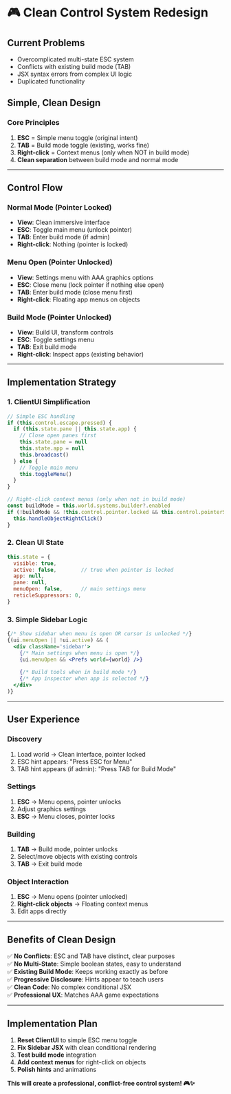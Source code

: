 # 🎮 Clean Control System Redesign

## Current Problems
- Overcomplicated multi-state ESC system
- Conflicts with existing build mode (TAB)
- JSX syntax errors from complex UI logic
- Duplicated functionality

## **Simple, Clean Design**

### **Core Principles**
1. **ESC** = Simple menu toggle (original intent)
2. **TAB** = Build mode toggle (existing, works fine)
3. **Right-click** = Context menus (only when NOT in build mode)
4. **Clean separation** between build mode and normal mode

---

## **Control Flow**

### **Normal Mode (Pointer Locked)**
- **View**: Clean immersive interface
- **ESC**: Toggle main menu (unlock pointer)
- **TAB**: Enter build mode (if admin)
- **Right-click**: Nothing (pointer is locked)

### **Menu Open (Pointer Unlocked)**  
- **View**: Settings menu with AAA graphics options
- **ESC**: Close menu (lock pointer if nothing else open)
- **TAB**: Enter build mode (close menu first)
- **Right-click**: Floating app menus on objects

### **Build Mode (Pointer Unlocked)**
- **View**: Build UI, transform controls
- **ESC**: Toggle settings menu
- **TAB**: Exit build mode
- **Right-click**: Inspect apps (existing behavior)

---

## **Implementation Strategy**

### **1. ClientUI Simplification**
```javascript
// Simple ESC handling
if (this.control.escape.pressed) {
  if (this.state.pane || this.state.app) {
    // Close open panes first
    this.state.pane = null
    this.state.app = null
    this.broadcast()
  } else {
    // Toggle main menu
    this.toggleMenu()
  }
}

// Right-click context menus (only when not in build mode)
const buildMode = this.world.systems.builder?.enabled
if (!buildMode && !this.control.pointer.locked && this.control.pointerSecondary.pressed) {
  this.handleObjectRightClick()
}
```

### **2. Clean UI State**
```javascript
this.state = {
  visible: true,
  active: false,        // true when pointer is locked
  app: null,
  pane: null,
  menuOpen: false,      // main settings menu
  reticleSuppressors: 0,
}
```

### **3. Simple Sidebar Logic**
```jsx
{/* Show sidebar when menu is open OR cursor is unlocked */}
{(ui.menuOpen || !ui.active) && (
  <div className='sidebar'>
    {/* Main settings when menu is open */}
    {ui.menuOpen && <Prefs world={world} />}
    
    {/* Build tools when in build mode */}
    {/* App inspector when app is selected */}
  </div>
)}
```

---

## **User Experience**

### **Discovery**
1. Load world → Clean interface, pointer locked
2. ESC hint appears: "Press ESC for Menu"
3. TAB hint appears (if admin): "Press TAB for Build Mode"

### **Settings**
1. **ESC** → Menu opens, pointer unlocks
2. Adjust graphics settings
3. **ESC** → Menu closes, pointer locks

### **Building** 
1. **TAB** → Build mode, pointer unlocks
2. Select/move objects with existing controls
3. **TAB** → Exit build mode

### **Object Interaction**
1. **ESC** → Menu opens (pointer unlocked)
2. **Right-click objects** → Floating context menus
3. Edit apps directly

---

## **Benefits of Clean Design**

✅ **No Conflicts**: ESC and TAB have distinct, clear purposes  
✅ **No Multi-State**: Simple boolean states, easy to understand  
✅ **Existing Build Mode**: Keeps working exactly as before  
✅ **Progressive Disclosure**: Hints appear to teach users  
✅ **Clean Code**: No complex conditional JSX  
✅ **Professional UX**: Matches AAA game expectations  

---

## **Implementation Plan**

1. **Reset ClientUI** to simple ESC menu toggle
2. **Fix Sidebar JSX** with clean conditional rendering  
3. **Test build mode** integration
4. **Add context menus** for right-click on objects
5. **Polish hints** and animations

**This will create a professional, conflict-free control system! 🎮✨** 
